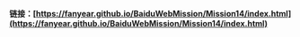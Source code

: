 #### 链接：[https://fanyear.github.io/BaiduWebMission/Mission14/index.html](https://fanyear.github.io/BaiduWebMission/Mission14/index.html)
